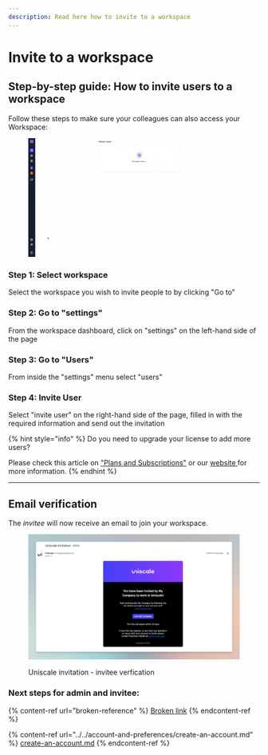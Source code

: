 ```yaml
---
description: Read here how to invite to a workspace
---
```


# Invite to a workspace

## Step-by-step guide: How to invite users to a workspace&#x20;

Follow these steps to make sure your colleagues can also access your Workspace:

<figure><img src="../../.gitbook/assets/Workspace_Dashboard_Invite-user.gif" alt=""><figcaption></figcaption></figure>

### Step 1: Select workspace

Select the workspace you wish to invite people to by clicking "Go to"

### Step 2: Go to "settings"

From the workspace dashboard, click on "settings" on the left-hand side of the page

### Step 3: Go to "Users"

From inside the "settings" menu select "users"

### Step 4: Invite User

Select "invite user" on the right-hand side of the page, filled in with the required information and send out the invitation

{% hint style="info" %}
Do you need to upgrade your license to add more users?&#x20;

Please check this article on ["Plans and Subscriptions"](../../manage-billing-payments-and-plans/plans-and-subscriptions.md) or our [website ](https://www.uniscale.com/)for more information.
{% endhint %}

***

## Email verification

The _invitee_ will now receive an email to join your workspace.&#x20;

<figure><img src="../../.gitbook/assets/CleanShot 2024-03-18 at 15.26.32.png" alt=""><figcaption><p>Uniscale invitation - invitee verfication</p></figcaption></figure>

### Next steps for admin and invitee:&#x20;

{% content-ref url="broken-reference" %}
[Broken link](broken-reference)
{% endcontent-ref %}

{% content-ref url="../../account-and-preferences/create-an-account.md" %}
[create-an-account.md](../../account-and-preferences/create-an-account.md)
{% endcontent-ref %}
